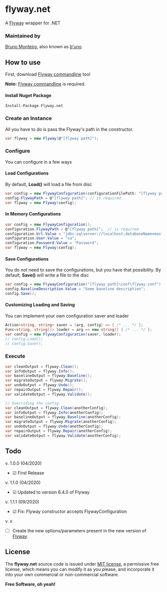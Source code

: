 # flyway.net
A [Flyway] wrapper for .NET

### Maintained by
[Bruno Monteiro][b'uno], also known as [b'uno].

## How to use
First, download [Flyway commandline] tool

**Note:** [Flyway commandline] is required.

#### Install Nuget Package
    Install-Package Flyway.net

### Create an Instance
All you have to do is pass the Flyway's path in the constructor.
```c#
var flyway = new Flyway(@"[flyway path]");
```

### Configure
You can configure in a few ways

#### Load Configurations
By default, **Load()** will load a file from disc
```c#
var config = new FlywayConfiguration(configurationFilePath: "[flyway path]\conf\flyway.conf").Load();
config.FlywayPath = @"[flyway path]"; // is required
var flyway = new Flyway(config);
```

#### In Memory Configurations
```c#
var config = new FlywayConfiguration();
configuration.FlywayPath = @"[flyway path]";  // is required
configuration.Url.Value = "jdbc:sqlserver://localhost;databaseName=master";
configuration.User.Value = "sa";
configuration.Password.Value = "Password";
var flyway = new Flyway(config);
```

#### Save Configurations
You do not need to save the configurations, but you have that possibility.
By default, **Save()** will write a file to the disc

```c#
var config = new FlywayConfiguration("[flyway path]\conf\flyway.conf");
config.BaselineDescription.Value = "Some baseline description";
config.Save();
```

#### Customizing Loading and Saving
You can implement your own configuration saver and loader
```c#
Action<string, string> saver = (arg, config) => { /* ... */ };
Func<string, string[]> loader = arg => new string[] { /* ... */ };
var config = new FlywayConfiguration(saver, loader);
// config.Load();
// config.Save();
```

### Execute
```c#
var cleanOutput = flyway.Clean();
var infoOutput = flyway.Info();
var baselineOutput = flyway.Baseline();
var migrateOutput = flyway.Migrate();
var undoOutput = flyway.Undo();
var repairOutput = flyway.Repair();
var validateOutput = flyway.Validate();

// Overriding the config
var cleanOutput = flyway.Clean(anotherConfig);
var infoOutput = flyway.Info(anotherConfig);
var baselineOutput = flyway.Baseline(anotherConfig);
var migrateOutput = flyway.Migrate(anotherConfig);
var undoOutput = flyway.Undo(anotherConfig);
var repairOutput = flyway.Repair(anotherConfig);
var validateOutput = flyway.Validate(anotherConfig);
```

## Todo

v. 1.0.0 (04/2020)
- ☑ First Release

v. 1.1.0 (04/2020)
- ☑ Updated to version 6.4.0 of Flyway

v. 1.1.1 (09/2020)
- ☑ Fix: Flyway constructor accepts FlywayConfiguration

v. x
- ☐ Create the new options/parameters present in the new version of [Flyway].

License
----

The **flyway.net** source code is issued under [MIT license][MIT], a permissive free license, which means you can modify it as you please, and incorporate it into your own commercial or non-commercial software.

**Free Software, oh yeah!**

   [flyway]: <https://github.com/flyway/flyway>
   [flyway commandline]: <https://flywaydb.org/documentation/commandline/#download-and-installation>
   [b'uno]: <http://brunomonteiro.dev>
   [MIT]: <http://opensource.org/licenses/MIT>
